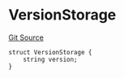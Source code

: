 # VersionStorage
[Git Source](https://github.com/thrackle-io/rules-engine/blob/977acada486f4d8e6eb8170b55a9be84cb27aa08/src/protocol/diamond/VersionFacetLib.sol)


```solidity
struct VersionStorage {
    string version;
}
```


